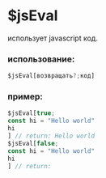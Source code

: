 # $jsEval
использует javascript код.

### использование:
```js
$jsEval[возвращать?;код]
```
### пример:
```js
$jsEval[true;
const hi = "Hello world"
hi
] // return: Hello world
$jsEval[false;
const hi = "Hello world"
hi
] // return: 
```
